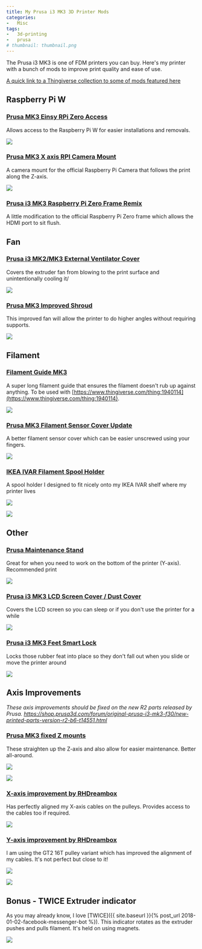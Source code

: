 ```yaml
---
title: My Prusa i3 MK3 3D Printer Mods
categories:
-   Misc
tags:
-   3d-printing
-   prusa
# thumbnail: thumbnail.png
---
```


The Prusa i3 MK3 is one of FDM printers you can buy. Here's my printer with a bunch of mods to improve print quality and ease of use.

<!-- more -->

[A quick link to a Thingiverse collection to some of mods featured here](https://www.thingiverse.com/calvinbui/collections/prusa-i3-mk3)

## Raspberry Pi W

### [Prusa MK3 Einsy RPi Zero Access](https://www.thingiverse.com/thing:2734810)

Allows access to the Raspberry Pi W for easier installations and removals.

![]({{page.images}}/picase.jpg)

### [Prusa MK3 X axis RPI Camera Mount](https://www.thingiverse.com/thing:2773810)

A camera mount for the official Raspberry Pi Camera that follows the print along the Z-axis.

![]({{page.images}}/picamera.jpg)

### [Prusa i3 MK3 Raspberry Pi Zero Frame Remix](https://www.thingiverse.com/thing:2770154)

A little modification to the official Raspberry Pi Zero frame which allows the  HDMI port to sit flush.

## Fan

### [Prusa i3 MK2/MK3 External Ventilator Cover](https://www.thingiverse.com/thing:2746072)

Covers the extruder fan from blowing to the print surface and unintentionally cooling it/

![]({{page.images}}/printfan.jpg)

### [Prusa MK3 Improved Shroud](https://www.thingiverse.com/thing:2720541)

This improved fan will allow the printer to do higher angles without requiring supports.

![]({{page.images}}/extruderfan.jpg)

## Filament

### [Filament Guide MK3](https://www.thingiverse.com/thing:2750767)

A super long filament guide that ensures the filament doesn't rub up against anything. To be used with [https://www.thingiverse.com/thing:1940114](https://www.thingiverse.com/thing:1940114).

![]({{page.images}}/filamentguide.jpg)

### [Prusa MK3 Filament Sensor Cover Update](https://www.thingiverse.com/thing:2748862)

A better filament sensor cover which can be easier unscrewed using your fingers.

![]({{page.images}}/filamentcover.jpg)

### [IKEA IVAR Filament Spool Holder](https://www.thingiverse.com/thing:2797739)

A spool holder I designed to fit nicely onto my IKEA IVAR shelf where my printer lives

![]({{page.images}}/filamentholder.jpg)

![]({{page.images}}/filamentholder2.jpg)

## Other

### [Prusa Maintenance Stand](https://www.thingiverse.com/thing:2386065)

Great for when you need to work on the bottom of the printer (Y-axis). Recommended print

![]({{page.images}}/stand.jpg)

### [Prusa i3 MK3 LCD Screen Cover / Dust Cover](https://www.thingiverse.com/thing:2764773)

Covers the LCD screen so you can sleep or if you don't use the printer for a while

![]({{page.images}}/lcdcover.jpg)

### [Prusa i3 MK3 Feet Smart Lock](https://www.thingiverse.com/thing:2765399)

Locks those rubber feat into place so they don't fall out when you slide or move the printer around

![]({{page.images}}/feet.jpg)

## Axis Improvements
*These axis improvements should be fixed on the new R2 parts released by Prusa. https://shop.prusa3d.com/forum/original-prusa-i3-mk3-f30/new-printed-parts-version-r2-b6-t14551.html*

### [Prusa MK3 fixed Z mounts](https://www.thingiverse.com/thing:2779123)

These straighten up the Z-axis and also allow for easier maintenance. Better all-around.

![]({{page.images}}/z1.jpg)

![]({{page.images}}/z2.jpg)


### [X-axis improvement by RHDreambox](https://shop.prusa3d.com/forum/original-prusa-i3-mk3-f30/fine-tune-your-mk3-x-axis-t13853.html)

Has perfectly aligned my X-axis cables on the pulleys. Provides access to the cables too if required.

![]({{page.images}}/x.jpg)

### [Y-axis improvement by RHDreambox](https://shop.prusa3d.com/forum/original-prusa-i3-mk3-f30/fine-tune-your-mk3-y-axis-t13851-s40.html?p=65495#p65495)

I am using the GT2 16T pulley variant which has improved the alignment of my cables. It's not perfect but close to it!

![]({{page.images}}/y1.jpg)

![]({{page.images}}/y2.jpg)

## Bonus - TWICE Extruder indicator

As you may already know, I love [TWICE]({{ site.baseurl }}{% post_url 2018-01-02-facebook-messenger-bot %}). This indicator rotates as the extruder pushes and pulls filament. It's held on using magnets.

![]({{page.images}}/twice.jpg)
